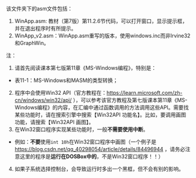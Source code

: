 该文件夹下的asm文件包括：

1. WinApp.asm: 教材（第7版）第11.2.6节代码，可以打开窗口，显示提示框，并在退出程序时有所提示。
2. WinApp_v2.asm：WinApp.asm重写的版本，使用windows.inc而非Irvine32和GraphWin。

注：

1. 请首先阅读课本第七版第11章《MS-Windows编程》，特别是：
  - 表11-1：MS-Windows和MASM的类型转换；
2. 程序中会使用Win32 API（官方教程在：https://learn.microsoft.com/zh-cn/windows/win32/api/ ），可以参考该官方教程及第七版课本第11章《MS-Windows编程》的内容，在汇编中通过函数调用的方法调用这些API。需要找某些功能时，请在搜索引擎中搜索【Win32API 功能名】。比如，要调用画图功能，请搜索【Win32API 画图】。
3. 在Win32窗口程序实现某些功能时，一般**不需要使用中断**。
  - 例如：**不要**使用`int 10h`在Win32窗口程序中画图（一个例子是 https://blog.csdn.net/qq_40298054/article/details/84496944 ，请务必注意这里的程序是**运行在DOSBox中的**，不是Win32窗口程序！！）
4. 如果子系统选择控制台，会导致运行时多出一个黑框，但不会有别的影响。
